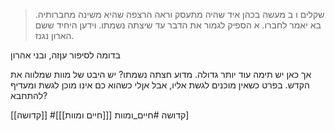 > שקלים ו ב
> מעשה בכהן איד שהיה מתעסק וראה הרצפה שהיא משינה מחברותיה. בא יאמר לחברו. א הספיק לגמור את הדבר עד שיצתה נשמתו. וידען היחיד ששם הארון נגנז.

בדומה לסיפור עןזה, ובני אהרון

אך כאן יש תימה עוד יותר גדולה. מדוע חצתה נשמתו? יש היבט של מוות שמלווה את הקדש. בפרט כשאין מוכנים לגשת אליו, אבל אןלי כשהוא כם אינו מוכן לגשת ומעדיף להתחבא?

[[קדושה]] #קדושה 
#חיים_ומוות [[[חיים ומוות]]]]

